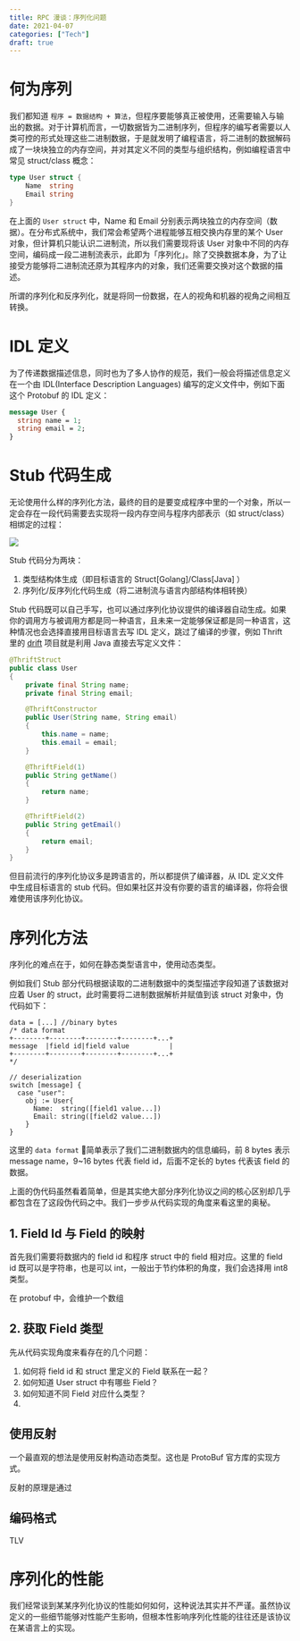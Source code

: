 ```yaml
---
title: RPC 漫谈：序列化问题
date: 2021-04-07
categories: ["Tech"]
draft: true
---
```


# 何为序列

我们都知道 `程序 = 数据结构 + 算法`，但程序要能够真正被使用，还需要输入与输出的数据。对于计算机而言，一切数据皆为二进制序列，但程序的编写者需要以人类可控的形式处理这些二进制数据，于是就发明了编程语言，将二进制的数据解码成了一块块独立的内存空间，并对其定义不同的类型与组织结构，例如编程语言中常见 struct/class 概念：

```go
type User struct {
	Name  string
	Email string
}
```

在上面的 `User struct` 中，Name 和 Email 分别表示两块独立的内存空间（数据）。在分布式系统中，我们常会希望两个进程能够互相交换内存里的某个 User 对象，但计算机只能认识二进制流，所以我们需要现将该 User 对象中不同的内存空间，编码成一段二进制流表示，此即为「序列化」。除了交换数据本身，为了让接受方能够将二进制流还原为其程序内的对象，我们还需要交换对这个数据的描述。

所谓的序列化和反序列化，就是将同一份数据，在人的视角和机器的视角之间相互转换。

# IDL 定义

为了传递数据描述信息，同时也为了多人协作的规范，我们一般会将描述信息定义在一个由 IDL(Interface Description Languages) 编写的定义文件中，例如下面这个 Protobuf 的 IDL 定义：

```protobuf
message User {
  string name = 1;
  string email = 2;
}
```

# Stub 代码生成

无论使用什么样的序列化方法，最终的目的是要变成程序中里的一个对象，所以一定会存在一段代码需要去实现将一段内存空间与程序内部表示（如 struct/class）相绑定的过程：

![](../../images/rpc/rpc-overview.png)

Stub 代码分为两块：
1. 类型结构体生成（即目标语言的 Struct[Golang]/Class[Java] ）
2. 序列化/反序列化代码生成（将二进制流与语言内部结构体相转换）

Stub 代码既可以自己手写，也可以通过序列化协议提供的编译器自动生成。如果你的调用方与被调用方都是同一种语言，且未来一定能够保证都是同一种语言，这种情况也会选择直接用目标语言去写 IDL 定义，跳过了编译的步骤，例如 Thrift 里的 [drift](https://github.com/airlift/drift) 项目就是利用 Java 直接去写定义文件：

```java
@ThriftStruct
public class User
{
    private final String name;
    private final String email;

    @ThriftConstructor
    public User(String name, String email)
    {
        this.name = name;
        this.email = email;
    }

    @ThriftField(1)
    public String getName()
    {
        return name;
    }

    @ThriftField(2)
    public String getEmail()
    {
        return email;
    }
}
```

但目前流行的序列化协议多是跨语言的，所以都提供了编译器，从 IDL 定义文件中生成目标语言的 stub 代码。但如果社区并没有你要的语言的编译器，你将会很难使用该序列化协议。

# 序列化方法

序列化的难点在于，如何在静态类型语言中，使用动态类型。

例如我们 Stub 部分代码根据读取的二进制数据中的类型描述字段知道了该数据对应着 User 的 struct，此时需要将二进制数据解析并赋值到该 struct 对象中，伪代码如下：

```golang
data = [...] //binary bytes
/* data format
+--------+--------+--------+--------+...+
message  |field id|field value          |
+--------+--------+--------+--------+...+
*/

// deserialization
switch [message] {
  case "user":
    obj := User{
      Name:  string([field1 value...])
      Email: string([field2 value...])
    }
}
```

这里的 `data format` 简单表示了我们二进制数据内的信息编码，前 8 bytes 表示 message name，9~16 bytes 代表 field id，后面不定长的 bytes 代表该 field 的数据。

上面的伪代码虽然看着简单，但是其实绝大部分序列化协议之间的核心区别却几乎都包含在了这段伪代码之中。我们一步步从代码实现的角度来看这里的奥秘。

## 1. Field Id 与 Field 的映射

首先我们需要将数据内的 field id 和程序 struct 中的 field 相对应。这里的 field id 既可以是字符串，也是可以 int，一般出于节约体积的角度，我们会选择用 int8 类型。

在 protobuf 中，会维护一个数组

## 2. 获取 Field 类型

先从代码实现角度来看存在的几个问题：
1. 如何将 field id 和 struct 里定义的 Field 联系在一起？
2. 如何知道 User struct 中有哪些 Field？
3. 如何知道不同 Field 对应什么类型？
4. 

## 使用反射

一个最直观的想法是使用反射构造动态类型。这也是 ProtoBuf 官方库的实现方式。

反射的原理是通过

## 编码格式

TLV

# 序列化的性能

我们经常谈到某某序列化协议的性能如何如何，这种说法其实并不严谨。虽然协议定义的一些细节能够对性能产生影响，但根本性影响序列化性能的往往还是该协议在某语言上的实现。




